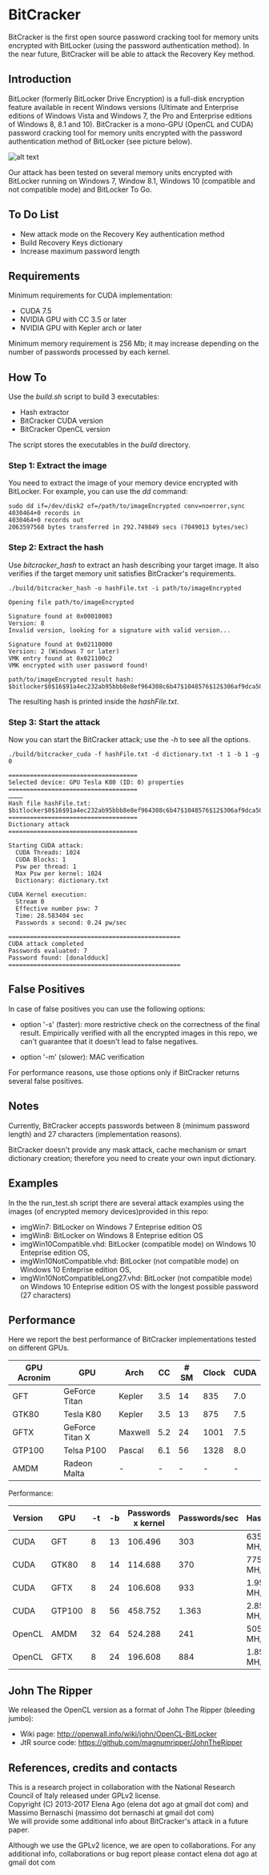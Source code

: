 # BitCracker

BitCracker is the first open source password cracking tool for memory units encrypted with BitLocker (using the password authentication method).
In the near future, BitCracker will be able to attack the Recovery Key method.

## Introduction

BitLocker (formerly BitLocker Drive Encryption) is a full-disk encryption feature available in recent Windows versions (Ultimate and Enterprise editions of Windows Vista and Windows 7, the Pro and Enterprise editions of Windows 8, 8.1 and 10).
BitCracker is a mono-GPU (OpenCL and CUDA) password cracking tool for memory units encrypted with the password authentication method of BitLocker (see picture below).

![alt text](http://openwall.info/wiki/_media/john/bitcracker_img1.png)

Our attack has been tested on several memory units encrypted with BitLocker running on Windows 7, Window 8.1,  Windows 10 (compatible and not compatible mode) and BitLocker To Go.

## To Do List

- New attack mode on the Recovery Key authentication method
- Build Recovery Keys dictionary 
- Increase maximum password length

## Requirements

Minimum requirements for CUDA implementation:
- CUDA 7.5
- NVIDIA GPU with CC 3.5 or later
- NVIDIA GPU with Kepler arch or later

Minimum memory requirement is 256 Mb; it may increase depending on the number of passwords processed by each kernel.

## How To

Use the *build.sh* script to build 3 executables:

- Hash extractor
- BitCracker CUDA version
- BitCracker OpenCL version

The script stores the executables in the *build* directory.

### Step 1: Extract the image

You need to extract the image of your memory device encrypted with BitLocker.
For example, you can use the *dd* command:

```
sudo dd if=/dev/disk2 of=/path/to/imageEncrypted conv=noerror,sync
4030464+0 records in
4030464+0 records out
2063597568 bytes transferred in 292.749849 secs (7049013 bytes/sec)
```


### Step 2: Extract the hash

Use *bitcracker_hash* to extract an hash describing your target image. It also verifies if the target memory unit satisfies BitCracker's requirements.

```
./build/bitcracker_hash -o hashFile.txt -i path/to/imageEncrypted

Opening file path/to/imageEncrypted

Signature found at 0x00010003
Version: 8 
Invalid version, looking for a signature with valid version...

Signature found at 0x02110000
Version: 2 (Windows 7 or later)
VMK entry found at 0x021100c2
VMK encrypted with user password found!

path/to/imageEncrypted result hash:
$bitlocker$0$16$91a4ec232ab95bbb8e8ef964308c6b47$1048576$12$306af9dca50fd30103000000$60$00000000000000000000000000000000509aab04f2161082ed6153d6ea8ad51d45c1ae6ae77cdc470789472640f409a1c2ede715ea5a6bbc320e2312
```

The resulting hash is printed inside the *hashFile.txt*.

### Step 3: Start the attack

Now you can start the BitCracker attack; use the *-h* to see all the options.

```
./build/bitcracker_cuda -f hashFile.txt -d dictionary.txt -t 1 -b 1 -g 0

====================================
Selected device: GPU Tesla K80 (ID: 0) properties
====================================
…………
Hash file hashFile.txt: $bitlocker$0$16$91a4ec232ab95bbb8e8ef964308c6b47$1048576$12$306af9dca50fd30103000000$60$00000000000000000000000000000000509aab04f2161082ed6153d6ea8ad51d45c1ae6ae77cdc470789472640f409a1c2ede715ea5a6bbc320e2312 ====================================
Dictionary attack
====================================

Starting CUDA attack:
  CUDA Threads: 1024
  CUDA Blocks: 1
  Psw per thread: 1
  Max Psw per kernel: 1024
  Dictionary: dictionary.txt

CUDA Kernel execution:
  Stream 0
  Effective number psw: 7
  Time: 28.583404 sec
  Passwords x second: 0.24 pw/sec

================================================
CUDA attack completed
Passwords evaluated: 7
Password found: [donaldduck]
================================================
```

## False Positives

In case of false positives you can use the following options:

- option '-s' (faster): more restrictive check on the correctness of the final result. Empirically verified with all the encrypted images in this repo, we can't guarantee that it doesn't lead to false negatives. 

- option '-m' (slower): MAC verification

For performance reasons, use those options only if BitCracker returns several false positives.

## Notes

Currently, BitCracker accepts passwords between 8 (minimum password length) and 27 characters (implementation reasons).

BitCracker doesn't provide any mask attack, cache mechanism or smart dictionary creation; therefore you need to create your own input dictionary.

## Examples

In the the run_test.sh script there are several attack examples using the images (of encrypted memory devices)provided in this repo:
* imgWin7: BitLocker on Windows 7 Enteprise edition OS
* imgWin8: BitLocker on Windows 8 Enteprise edition OS
* imgWin10Compatible.vhd: BitLocker (compatible mode) on Windows 10 Enteprise edition OS, 
* imgWin10NotCompatible.vhd: BitLocker (not compatible mode) on Windows 10 Enteprise edition OS, 
* imgWin10NotCompatibleLong27.vhd: BitLocker (not compatible mode) on Windows 10 Enteprise edition OS with the longest possible password (27 characters)

## Performance

Here we report the best performance of BitCracker implementations tested on different GPUs.

| GPU Acronim  |       GPU       | Arch    | CC  | # SM | Clock  | CUDA |
| ------------ | --------------- | ------- | --- | ---- | ------ | ---- |
| GFT          | GeForce Titan   | Kepler  | 3.5 | 14   | 835    | 7.0  |
| GTK80        | Tesla K80       | Kepler  | 3.5 | 13   | 875    | 7.5  |
| GFTX         | GeForce Titan X | Maxwell | 5.2 | 24   | 1001   | 7.5  |
| GTP100       | Telsa P100      | Pascal  | 6.1 | 56   | 1328   | 8.0  |
| AMDM         | Radeon Malta    | -       | -   | -    | -      | -    |

Performance:

| Version  | GPU    | -t  | -b | Passwords x kernel | Passwords/sec | Hash/sec   |
| -------- | ------ | --- | -- | ------------------ | ------------- | ---------- |
| CUDA     | GFT    | 8   | 13 | 106.496            | 303           | 635 MH/s   |
| CUDA     | GTK80  | 8   | 14 | 114.688            | 370           | 775 MH/s   |
| CUDA     | GFTX   | 8   | 24 | 106.608            | 933           | 1.957 MH/s |
| CUDA     | GTP100 | 8   | 56 | 458.752            | 1.363         | 2.858 MH/s |
| OpenCL   | AMDM   | 32  | 64 | 524.288            | 241           | 505 MH/s   |
| OpenCL   | GFTX   | 8   | 24 | 196.608            | 884           | 1.853 MH/s |


## John The Ripper

We released the OpenCL version as a format of John The Ripper (bleeding jumbo):
* Wiki page: http://openwall.info/wiki/john/OpenCL-BitLocker <br />
* JtR source code: https://github.com/magnumripper/JohnTheRipper

## References, credits and contacts

This is a research project in collaboration with the National Research Council of Italy released under GPLv2 license.<br />
Copyright (C) 2013-2017  Elena Ago (elena dot ago at gmail dot com) and Massimo Bernaschi (massimo dot bernaschi at gmail dot com)<br />
We will provide some additional info about BitCracker's attack in a future paper.

Although we use the GPLv2 licence, we are open to collaborations.
For any additional info, collaborations or bug report please contact elena dot ago at gmail dot com